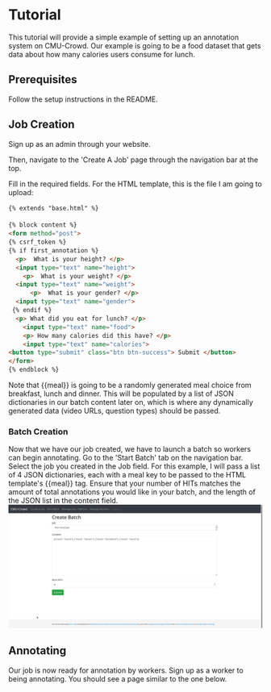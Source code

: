 # Tutorial
This tutorial will provide a simple example of setting up an annotation system on CMU-Crowd. Our example is going to be a food dataset that gets data about
how many calories users consume for lunch.

## Prerequisites
Follow the setup instructions in the README.


## Job Creation
Sign up as an admin through your website.

Then, navigate to the 'Create A Job' page through the navigation bar at the top. 

Fill in the required fields. For the HTML template, this is the file I am going to upload:

```HTML
{% extends "base.html" %}

{% block content %}
<form method="post">
{% csrf_token %}
{% if first_annotation %}
  <p>  What is your height? </p>
  <input type="text" name="height">
    <p>  What is your weight? </p>
  <input type="text" name="weight">
      <p>  What is your gender? </p>
  <input type="text" name="gender">
 {% endif %} 
  <p> What did you eat for lunch? </p>
    <input type="text" name="food">
    <p> How many calories did this have? </p>
    <input type="text" name="calories">
<button type="submit" class="btn btn-success"> Submit </button>
</form>
{% endblock %}
```
Note that {{meal}} is going to be a randomly generated meal choice from breakfast, lunch and dinner. This will be populated by a list of JSON dictionaries in our batch content later on, which is where any dynamically generated data (video URLs, question types) should be passed.

### Batch Creation
Now that we have our job created, we have to launch a batch so workers can begin annotating.  Go to the 'Start Batch' tab on the navigation bar. Select the job you created in the Job field. For this example, I will pass a list of 4 JSON dictionaries, each with a meal key to be passed to the HTML template's {{meal}} tag. Ensure that your number of HITs matches the amount of total annotations you would like in your batch, and the length of the JSON list in the content field.
![Screenshot](start_batch.jpg)



## Annotating
Our job is now ready for annotation by workers. Sign up as a worker to being annotating. You should see a page similar to the one below. 


